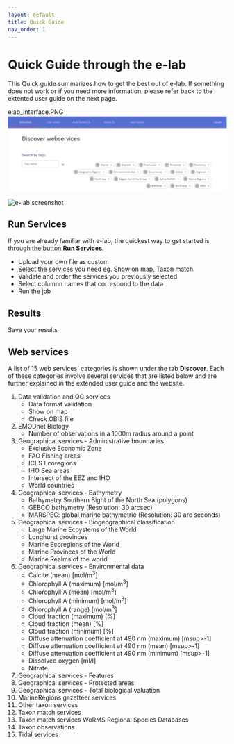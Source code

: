 ```yaml
---
layout: default
title: Quick Guide
nav_order: 1
---
```


# Quick Guide through the e-lab
This Quick guide summarizes how to get the best out of e-lab. If something does not work or if you need more information, please refer back to the extented user guide on the next page.

elab_interface.PNG
![blablabla](https://raw.githubusercontent.com/lifewatch/elab-documentation/main/assets/images/elab_interface.PNG)


![e-lab screenshot]()

## Run Services 
If you are already familiar with e-lab, the quickest way to get started is through the button **Run Services**. 

- Upload your own file as custom
- Select the [services](docs/web-services-description.md) you need eg. Show on map, Taxon match.
- Validate and order the services you previously selected 
- Select columnn names that correspond to the data
- Run the job 

## Results
Save your results 

## Web services 
A list of 15 web services' categories is shown under the tab **Discover**. Each of these categories involve several services that are listed below and are further explained in the extended user guide and the website. 

1. Data validation and QC services
    - Data format validation
    - Show on map
    - Check OBIS file 
1. EMODnet Biology
     - Number of observations in a 1000m radius around a point
1. Geographical services - Administrative boundaries
    - Exclusive Economic Zone
    - FAO Fishing areas
    - ICES Ecoregions
    - IHO Sea areas
    - Intersect of the EEZ and IHO
    - World countries
1. Geographical services - Bathymetry
    - Bathymetry Southern Bight of the North Sea (polygons)
    - GEBCO bathymetry (Resolution: 30 arcsec)
    - MARSPEC: global marine bathymetrie (Resolution: 30 arc seconds)
1. Geographical services - Biogeographical classification
    - Large Marine Ecoystems of the World
    - Longhurst provinces
    - Marine Ecoregions of the World
    - Marine Provinces of the World
    - Marine Realms of the world
1. Geographical services - Environmental data
    - Calcite (mean) [mol/m<sup>3</sup>]
    - Chlorophyll A (maximum) [mol/m<sup>3</sup>]
    - Chlorophyll A (mean) [mol/m<sup>3</sup>]
    - Chlorophyll A (minimum) [mol/m<sup>3</sup>]
    - Chlorophyll A (range) [mol/m<sup>3</sup>]
    - Cloud fraction (maximum) [%]
    - Cloud fraction (mean) [%]
    - Cloud fraction (minimum) [%]
    - Diffuse attenuation coefficient at 490 nm (maximum) [msup>-1</sup>]
    - Diffuse attenuation coefficient at 490 nm (mean) [msup>-1</sup>]
    - Diffuse attenuation coefficient at 490 nm (minimum) [msup>-1</sup>]
    - Dissolved oxygen [ml/l]
    - Nitrate 
1. Geographical services - Features
1. Geographical services - Protected areas
1. Geographical services - Total biological valuation
1. MarineRegions gazetteer services
1. Other taxon services
1. Taxon match services
1. Taxon match services WoRMS Regional Species Databases
1. Taxon observations
1. Tidal services

 
